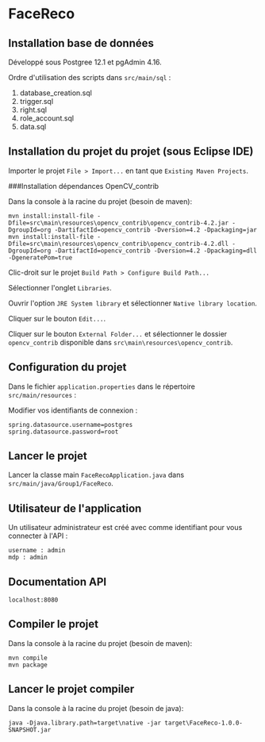 # FaceReco


## Installation base de données

Développé sous Postgree 12.1 et pgAdmin 4.16.

Ordre d'utilisation des scripts dans `src/main/sql` :

1. database_creation.sql
2. trigger.sql
3. right.sql
4. role_account.sql
5. data.sql

## Installation du projet du projet (sous Eclipse IDE)

Importer le projet `File > Import...` en tant que `Existing Maven Projects`.

###Installation dépendances OpenCV_contrib

Dans la console à la racine du projet (besoin de maven):

```
mvn install:install-file -Dfile=src\main\resources\opencv_contrib\opencv_contrib-4.2.jar -DgroupId=org -DartifactId=opencv_contrib -Dversion=4.2 -Dpackaging=jar
mvn install:install-file -Dfile=src\main\resources\opencv_contrib\opencv_contrib-4.2.dll -DgroupId=org -DartifactId=opencv_contrib -Dversion=4.2 -Dpackaging=dll -DgeneratePom=true
```

Clic-droit sur le projet `Build Path > Configure Build Path...`

Sélectionner l'onglet `Libraries`.

Ouvrir l'option `JRE System library` et sélectionner `Native library location`.

Cliquer sur le bouton `Edit...`.

Cliquer sur le bouton `External Folder...` et sélectionner le dossier `opencv_contrib` disponible dans `src\main\resources\opencv_contrib`.


## Configuration du projet

Dans le fichier `application.properties` dans le répertoire `src/main/resources` :

Modifier vos identifiants de connexion :

```
spring.datasource.username=postgres
spring.datasource.password=root
```

## Lancer le projet

Lancer la classe main `FaceRecoApplication.java` dans `src/main/java/Group1/FaceReco`.


## Utilisateur de l'application

Un utilisateur administrateur est créé avec comme identifiant pour vous connecter à l'API :

```
username : admin
mdp : admin
```

## Documentation API

`localhost:8080`

## Compiler le projet

Dans la console à la racine du projet (besoin de maven):

```
mvn compile
mvn package
```

## Lancer le projet compiler

Dans la console à la racine du projet (besoin de java):

`java -Djava.library.path=target\native -jar target\FaceReco-1.0.0-SNAPSHOT.jar`

